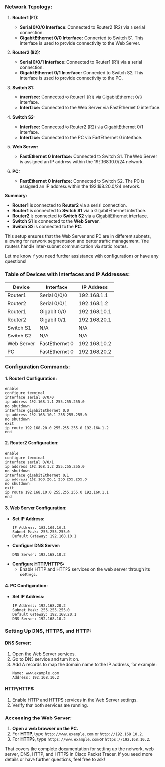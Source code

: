 
### Network Topology:

1. **Router1 (R1):**
    - **Serial 0/0/0 Interface:** Connected to Router2 (R2) via a serial connection.
    - **GigabitEthernet 0/0 Interface:** Connected to Switch S1. This interface is used to provide connectivity to the Web Server.

2. **Router2 (R2):**
    - **Serial 0/0/1 Interface:** Connected to Router1 (R1) via a serial connection.
    - **GigabitEthernet 0/1 Interface:** Connected to Switch S2. This interface is used to provide connectivity to the PC.

3. **Switch S1:**
    - **Interface:** Connected to Router1 (R1) via GigabitEthernet 0/0 interface.
    - **Interface:** Connected to the Web Server via FastEthernet 0 interface.

4. **Switch S2:**
    - **Interface:** Connected to Router2 (R2) via GigabitEthernet 0/1 interface.
    - **Interface:** Connected to the PC via FastEthernet 0 interface.

5. **Web Server:**
    - **FastEthernet 0 Interface:** Connected to Switch S1. The Web Server is assigned an IP address within the 192.168.10.0/24 network.

6. **PC:**
    - **FastEthernet 0 Interface:** Connected to Switch S2. The PC is assigned an IP address within the 192.168.20.0/24 network.

**Summary:**
- **Router1** is connected to **Router2** via a serial connection.
- **Router1** is connected to **Switch S1** via a GigabitEthernet interface.
- **Router2** is connected to **Switch S2** via a GigabitEthernet interface.
- **Switch S1** is connected to the **Web Server**.
- **Switch S2** is connected to the **PC**.

This setup ensures that the Web Server and PC are in different subnets, allowing for network segmentation and better traffic management. The routers handle inter-subnet communication via static routes.

Let me know if you need further assistance with configurations or have any questions!

### Table of Devices with Interfaces and IP Addresses:
| Device      | Interface        | IP Address    |
|-------------|------------------|---------------|
| Router1     | Serial 0/0/0     | 192.168.1.1   |
| Router2     | Serial 0/0/1     | 192.168.1.2   |
| Router1     | Gigabit 0/0      | 192.168.10.1  |
| Router2     | Gigabit 0/1      | 192.168.20.1  |
| Switch S1   | N/A              | N/A           |
| Switch S2   | N/A              | N/A           |
| Web Server  | FastEthernet 0   | 192.168.10.2  |
| PC          | FastEthernet 0   | 192.168.20.2  |

### Configuration Commands:
#### 1. **Router1 Configuration:**
```plaintext
enable
configure terminal
interface serial 0/0/0
ip address 192.168.1.1 255.255.255.0
no shutdown
interface gigabitEthernet 0/0
ip address 192.168.10.1 255.255.255.0
no shutdown
exit
ip route 192.168.20.0 255.255.255.0 192.168.1.2
end
```

#### 2. **Router2 Configuration:**
```plaintext
enable
configure terminal
interface serial 0/0/1
ip address 192.168.1.2 255.255.255.0
no shutdown
interface gigabitEthernet 0/1
ip address 192.168.20.1 255.255.255.0
no shutdown
exit
ip route 192.168.10.0 255.255.255.0 192.168.1.1
end
```

#### 3. **Web Server Configuration:**
- **Set IP Address:**
    ```plaintext
    IP Address: 192.168.10.2
    Subnet Mask: 255.255.255.0
    Default Gateway: 192.168.10.1
    ```
- **Configure DNS Server:**
    ```plaintext
    DNS Server: 192.168.10.2
    ```
- **Configure HTTP/HTTPS:**
    - Enable HTTP and HTTPS services on the web server through its settings.

#### 4. **PC Configuration:**
- **Set IP Address:**
    ```plaintext
    IP Address: 192.168.20.2
    Subnet Mask: 255.255.255.0
    Default Gateway: 192.168.20.1
    DNS Server: 192.168.10.2
    ```

### Setting Up DNS, HTTPS, and HTTP:

#### **DNS Server:**
1. Open the Web Server services.
2. Go to DNS service and turn it on.
3. Add A records to map the domain name to the IP address, for example:
    ```plaintext
    Name: www.example.com
    Address: 192.168.10.2
    ```

#### **HTTP/HTTPS:**
1. Enable HTTP and HTTPS services in the Web Server settings.
2. Verify that both services are running.

### Accessing the Web Server:

1. **Open a web browser on the PC.**
2. For **HTTP**, type `http://www.example.com` or `http://192.168.10.2`.
3. For **HTTPS**, type `https://www.example.com` or `https://192.168.10.2`.

That covers the complete documentation for setting up the network, web server, DNS, HTTP, and HTTPS in Cisco Packet Tracer. If you need more details or have further questions, feel free to ask!
